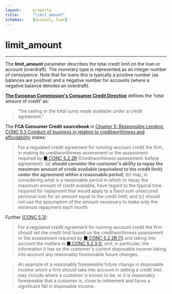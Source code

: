 ```yaml
---
layout:		property
title:		"limit_amount"
schemas:	[account, loan]
---
```


# limit_amount

---

The **limit_amount** parameter describes the total credit limit on the loan or account (overdraft). The monetary type is represented as an integer number of cents/pence. Note that for loans this is typically a positive number (as balances are positive) and a negative number for accounts (where a negative balance denotes an overdraft).

[**The European Commission's Consumer Credit Directive**][dir2008] defines the 'total amount of credit’ as:

> "the ceiling or the total sums made available under a credit agreement."

[dir2008]: http://eur-lex.europa.eu/LexUriServ/LexUriServ.do?uri=OJ:L:2008:133:0066:0092:EN:PDF

The **FCA Consumer Credit sourcebook** in [Chapter 5: Responsible Lending, CONC 5.3 Conduct of business in relation to creditworthiness and affordability][conc3] states:

> For a regulated credit agreement for running-account credit the firm, in making its creditworthiness assessment or the assessment required by [■ CONC 5.2.2R][conc2] (Creditworthiness assessment: before agreement):
(a) **should consider the customer's ability to repay the maximum amount of credit available (equivalent to the credit limit) under the agreement within a reasonable period**;
(b) may, in considering what is a reasonable period in which to repay the maximum amount of credit available, have regard to the typical time required for repayment that would apply to a fixed sum unsecured personal loan for an amount equal to the credit limit; and
(c) should not use the assumption of the amount necessary to make only the minimum repayment each month.

Further [(CONC 5.3)][conc3]:

> For a regulated credit agreement for running-account credit the firm should set the credit limit based on the creditworthiness assessment or the assessment required by [■ CONC 5.2.2R (1)][conc2] and taking into account the matters in [■ CONC 5.2.3 G][conc2], and, in particular, the information it has on the customer's current disposable income taking into account any reasonably foreseeable future changes.

> An example of a reasonably foreseeable future change in disposable income which a firm should take into account in setting a credit limit may include where a customer is known to be, or it is reasonably foreseeable that a customer is, close to retirement and faces a significant fall in disposable income.

[conc2]: https://www.handbook.fca.org.uk/handbook/CONC/5/2.html
[conc3]: https://www.handbook.fca.org.uk/handbook/CONC/5/3.pdf

